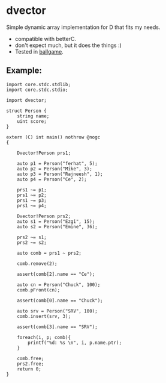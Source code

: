 # dvector
Simple dynamic array implementation for D that fits my needs.
 * compatible with betterC.
 * don't expect much, but it does the things :)
 * Tested in [ballgame](https://github.com/aferust/ballgame).
## Example:
```
import core.stdc.stdlib;
import core.stdc.stdio;

import dvector;

struct Person {
    string name;
    uint score;
}

extern (C) int main() nothrow @nogc
{
    
    Dvector!Person prs1;
    
    auto p1 = Person("ferhat", 5);
    auto p2 = Person("Mike", 3);
    auto p3 = Person("Rajneesh", 1);
    auto p4 = Person("Ce", 2);
    
    prs1 ~= p1;
    prs1 ~= p2;
    prs1 ~= p3;
    prs1 ~= p4;

    Dvector!Person prs2;
    auto s1 = Person("Ezgi", 15);
    auto s2 = Person("Emine", 36);
    
    prs2 ~= s1;
    prs2 ~= s2;
    
    auto comb = prs1 ~ prs2;
    
    comb.remove(2);
    
    assert(comb[2].name == "Ce");
    
    auto cn = Person("Chuck", 100);
    comb.pFront(cn);
    
    assert(comb[0].name == "Chuck");
    
    auto srv = Person("SRV", 100);
    comb.insert(srv, 3);
    
    assert(comb[3].name == "SRV");
    
    foreach(i, p; comb){
        printf("%d: %s \n", i, p.name.ptr);
    }
    
    comb.free;
    prs2.free;
    return 0;
}
```